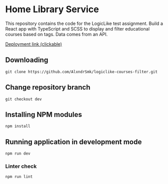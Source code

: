 # Home Library Service

This repository contains the code for the LogicLike test assignment. Build a React app with TypeScript and SCSS to display and filter educational courses based on tags. Data comes from an API.

[Deployment link (clickable)](https://luxury-phoenix-775522.netlify.app/)

## Downloading

```
git clone https://github.com/AlxndrSmk/logiclike-courses-filter.git
```

## Change repository branch

```
git checkout dev
```

## Installing NPM modules

```
npm install
```

## Running application in development mode

```
npm run dev
```

### Linter check

```
npm run lint
```
